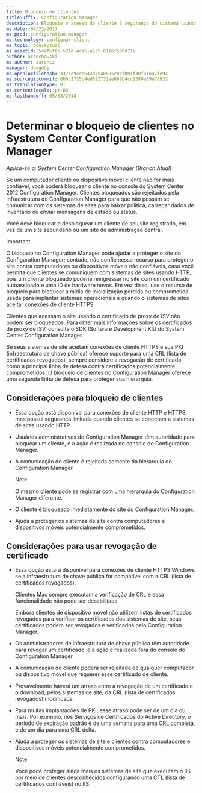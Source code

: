 ```yaml
---
title: Bloqueio de clientes
titleSuffix: Configuration Manager
description: Bloqueie o acesso do cliente à segurança do sistema usando o System Center Configuration Manager.
ms.date: 04/23/2017
ms.prod: configuration-manager
ms.technology: configmgr-client
ms.topic: conceptual
ms.assetid: 54ef5fbb-521d-4ca5-a1c5-61e6f538d71e
author: aczechowski
ms.author: aaroncz
manager: dougeby
ms.openlocfilehash: 4371e9ede643d794058520cf001f30f01b47fe94
ms.sourcegitcommit: 0b0c2735c4ed822731ae069b4cc1380e89e78933
ms.translationtype: HT
ms.contentlocale: pt-BR
ms.lasthandoff: 05/03/2018
---
```

# <a name="determine-whether-to-block-clients-in-system-center-configuration-manager"></a>Determinar o bloqueio de clientes no System Center Configuration Manager

*Aplica-se a: System Center Configuration Manager (Branch Atual)*

Se um computador cliente ou dispositivo móvel cliente não for mais confiável, você poderá bloquear o cliente no console do System Center 2012 Configuration Manager. Clientes bloqueados são rejeitados pela infraestrutura do Configuration Manager para que não possam se comunicar com os sistemas de sites para baixar política, carregar dados de inventário ou enviar mensagens de estado ou status.  

 Você deve bloquear e desbloquear um cliente de seu site registrado, em vez de um site secundário ou um site de administração central.  

> [!IMPORTANT]  
>  O bloqueio no Configuration Manager pode ajudar a proteger o site do Configuration Manager; contudo, não confie nesse recurso para proteger o site contra computadores ou dispositivos móveis não confiáveis, caso você permita que clientes se comuniquem com sistemas de sites usando HTTP, pois um cliente bloqueado poderia reingressar no site com um certificado autoassinado e uma ID de hardware novos. Em vez disso, use o recurso de bloqueio para bloquear a mídia de inicialização perdida ou comprometida usada para implantar sistemas operacionais e quando o sistemas de sites aceitar conexões de cliente HTTPS.  

 Clientes que acessam o site usando o certificado de proxy de ISV não podem ser bloqueados. Para obter mais informações sobre os certificados de proxy de ISV, consulte o SDK (Software Development Kit) do System Center Configuration Manager.  

 Se seus sistemas de site aceitam conexões de cliente HTTPS e sua PKI (infraestrutura de chave pública) oferece suporte para uma CRL (lista de certificados revogados), sempre considere a revogação de certificado como a principal linha de defesa contra certificados potencialmente comprometidos. O bloqueio de clientes no Configuration Manager oferece uma segunda linha de defesa para proteger sua hierarquia.  

##  <a name="BKMK_Block_vs_CRL"></a> Considerações para bloqueio de clientes  

-   Essa opção está disponível para conexões de cliente HTTP e HTTPS, mas possui segurança limitada quando clientes se conectam a sistemas de sites usando HTTP.  

-   Usuários administrativos do Configuration Manager têm autoridade para bloquear um cliente, e a ação é realizada no console do Configuration Manager.  

-   A comunicação do cliente é rejeitada somente da hierarquia do Configuration Manager.  

    > [!NOTE]  
    >  O mesmo cliente pode se registrar com uma hierarquia do Configuration Manager diferente.  

-   O cliente é bloqueado imediatamente do site do Configuration Manager.  

-   Ajuda a proteger os sistemas de site contra computadores e dispositivos móveis potencialmente comprometidos.  

## <a name="considerations-for-using-certificate-revocation"></a>Considerações para usar revogação de certificado  

-   Essa opção estará disponível para conexões de cliente HTTPS Windows se a infraestrutura de chave pública for compatível com a CRL (lista de certificados revogados).  

     Clientes Mac sempre executam a verificação de CRL e essa funcionalidade não pode ser desabilitada.  

     Embora clientes de dispositivo móvel não utilizem listas de certificados revogados para verificar os certificados dos sistemas de site, seus certificados podem ser revogados e verificados pelo Configuration Manager.  

-   Os administradores de infraestrutura de chave pública têm autoridade para revogar um certificado, e a ação é realizada fora do console do Configuration Manager.  

-   A comunicação do cliente poderá ser rejeitada de qualquer computador ou dispositivo móvel que requerer esse certificado de cliente.  

-   Provavelmente haverá um atraso entre a revogação de um certificado e o download, pelos sistemas de site, da CRL (lista de certificados revogados) modificada.  

-   Para muitas implantações de PKI, esse atraso pode ser de um dia ou mais. Por exemplo, nos Serviços de Certificados do Active Directory, o período de expiração padrão é de uma semana para uma CRL completa, e de um dia para uma CRL delta.  

-   Ajuda a proteger os sistemas de site e clientes contra computadores e dispositivos móveis potencialmente comprometidos.  

    > [!NOTE]  
    >  Você pode proteger ainda mais os sistemas de site que executam o IIS por meio de clientes desconhecidos configurando uma CTL (lista de certificados confiáveis) no IIS.  
